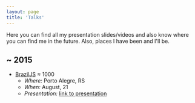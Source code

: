 ```yaml
---
layout: page
title: 'Talks'
---
```


Here you can find all my presentation slides/videos and also know where you can find me in the future. Also,
places I have been and I'll be.

## ~ 2015

- [BrazilJS](http://braziljs.com.br/2015/) ≈ 1000
    - _Where:_ Porto Alegre, RS
    - _When:_ August, 21
    - _Presentation:_ [link to presentation]()
